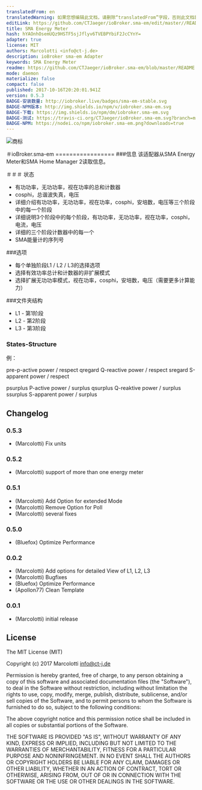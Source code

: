 ```yaml
---
translatedFrom: en
translatedWarning: 如果您想编辑此文档，请删除“translatedFrom”字段，否则此文档将再次自动翻译
editLink: https://github.com/CTJaeger/ioBroker.sma-em/edit/master//README.md
title: SMA Energy Meter
hash: hYAOnhOsemUQz9HSTF5sjJflyv6TVEBPYbiF2JcCYnY=
adapter: true
license: MIT
authors: Marcolotti <info@ct-j.de>
description: ioBroker sma-em Adapter
keywords: SMA Energy Meter
readme: https://github.com/CTJaeger/ioBroker.sma-em/blob/master/README.md
mode: daemon
materialize: false
compact: false
published: 2017-10-16T20:20:01.941Z
version: 0.5.3
BADGE-安装数量: http://iobroker.live/badges/sma-em-stable.svg
BADGE-NPM版本: http://img.shields.io/npm/v/iobroker.sma-em.svg
BADGE-下载: https://img.shields.io/npm/dm/iobroker.sma-em.svg
BADGE-测试: https://travis-ci.org/CTJaeger/ioBroker.sma-em.svg?branch=master
BADGE-NPM: https://nodei.co/npm/iobroker.sma-em.png?downloads=true
---
```

![商标](zh-cn/adapterref/iobroker.sma-em/../../../en/adapterref/iobroker.sma-em/admin/sma-em.png)


＃ioBroker.sma-em =================
###信息
该适配器从SMA Energy Meter和SMA Home Manager 2读取信息。

＃＃＃ 状态
 - 有功功率，无功功率，视在功率的总和计数器
 -  cosphi，总谐波失真，电压
 - 详细介绍有功功率，无功功率，视在功率，cosphi，安培数，电压等三个阶段中的每一个阶段
 - 详细说明3个阶段中的每个阶段，有功功率，无功功率，视在功率，cosphi，电流，电压
 - 详细的三个阶段计数器中的每一个
 -  SMA能量计的序列号

###选项
 - 每个单独阶段L1 / L2 / L3的选择选项
 - 选择有效功率总计和计数器的非扩展模式
 - 选择扩展无功功率模式，视在功率，cosphi，安培数，电压（需要更多计算能力）

###文件夹结构
 -  L1  - 第1阶段
 -  L2  - 第2阶段
 -  L3  - 第3阶段

### States-Structure
例：

pre-p-active power / respect qregard Q-reactive power / respect sregard S-apparent power / respect

psurplus P-active power / surplus qsurplus Q-reaktive power / surplus ssurplus S-apparent power / surplus

## Changelog

### 0.5.3
* (Marcolotti) Fix units 

### 0.5.2
* (Marcolotti) support of more than one energy meter 

### 0.5.1
* (Marcolotti) Add Option for extended Mode
* (Marcolotti) Remove Option for Poll
* (Marcolotti) several fixes

### 0.5.0
* (Bluefox) Optimize Performance

### 0.0.2
* (Marcolotti) Add options for detailed View of L1, L2, L3
* (Marcolotti) Bugfixes
* (Bluefox) Optimize Performance
* (Apollon77) Clean Template

### 0.0.1
* (Marcolotti) initial release

## License
The MIT License (MIT)

Copyright (c) 2017 Marcolotti <info@ct-j.de>

Permission is hereby granted, free of charge, to any person obtaining a copy
of this software and associated documentation files (the "Software"), to deal
in the Software without restriction, including without limitation the rights
to use, copy, modify, merge, publish, distribute, sublicense, and/or sell
copies of the Software, and to permit persons to whom the Software is
furnished to do so, subject to the following conditions:

The above copyright notice and this permission notice shall be included in
all copies or substantial portions of the Software.

THE SOFTWARE IS PROVIDED "AS IS", WITHOUT WARRANTY OF ANY KIND, EXPRESS OR
IMPLIED, INCLUDING BUT NOT LIMITED TO THE WARRANTIES OF MERCHANTABILITY,
FITNESS FOR A PARTICULAR PURPOSE AND NONINFRINGEMENT. IN NO EVENT SHALL THE
AUTHORS OR COPYRIGHT HOLDERS BE LIABLE FOR ANY CLAIM, DAMAGES OR OTHER
LIABILITY, WHETHER IN AN ACTION OF CONTRACT, TORT OR OTHERWISE, ARISING FROM,
OUT OF OR IN CONNECTION WITH THE SOFTWARE OR THE USE OR OTHER DEALINGS IN
THE SOFTWARE.
